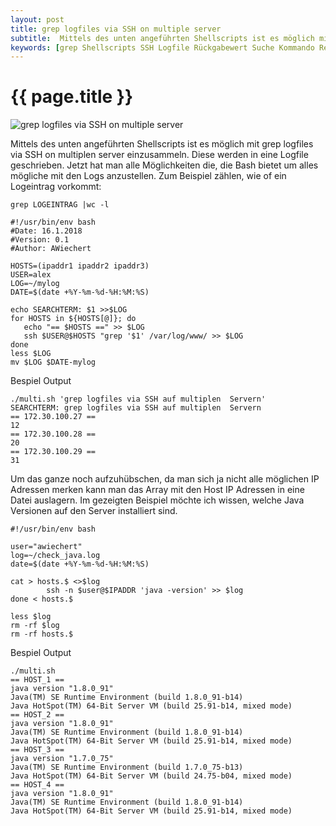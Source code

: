 ```yaml
---
layout: post
title: grep logfiles via SSH on multiple server
subtitle:  Mittels des unten angeführten Shellscripts ist es möglich mit grep logfiles via SSH on multiplen server einzusammeln. Diese werden in eine Logfile geschrieben. Jetzt hat man alle Möglichkeiten die, die Bash bietet um alles mögliche mit den Logs anzustellen.
keywords: [grep Shellscripts SSH Logfile Rückgabewert Suche Kommando Reguläre Ausdrücke Beispiele]
---
```

# {{ page.title }}

![grep logfiles via SSH on multiple server](https://s.elastic2ls.com/wp-content/uploads/2018/02/27205950/grep-e1563102229105.gif)


Mittels des unten angeführten Shellscripts ist es möglich mit grep logfiles via SSH on multiplen server einzusammeln. Diese werden in eine Logfile geschrieben. Jetzt hat man alle Möglichkeiten die, die Bash bietet um alles mögliche mit den Logs anzustellen. Zum Beispiel zählen, wie of ein Logeintrag vorkommt:

```grep LOGEINTRAG |wc -l```

```
#!/usr/bin/env bash
#Date: 16.1.2018
#Version: 0.1
#Author: AWiechert

HOSTS=(ipaddr1 ipaddr2 ipaddr3)
USER=alex
LOG=~/mylog
DATE=$(date +%Y-%m-%d-%H:%M:%S)

echo SEARCHTERM: $1 >>$LOG
for HOSTS in ${HOSTS[@]}; do
   echo "== $HOSTS ==" >> $LOG
   ssh $USER@$HOSTS "grep '$1' /var/log/www/ >> $LOG
done
less $LOG
mv $LOG $DATE-mylog
```

Bespiel Output

```
./multi.sh 'grep logfiles via SSH auf multiplen  Servern'
SEARCHTERM: grep logfiles via SSH auf multiplen  Servern
== 172.30.100.27 ==
12
== 172.30.100.28 ==
20
== 172.30.100.29 ==
31
```

Um das ganze noch aufzuhübschen, da man sich ja nicht alle möglichen IP Adressen merken kann man das Array mit den Host IP Adressen in eine Datei auslagern. Im gezeigten Beispiel möchte ich wissen, welche Java Versionen auf den Server installiert sind.

```
#!/usr/bin/env bash

user="awiechert"
log=~/check_java.log
date=$(date +%Y-%m-%d-%H:%M:%S)

cat > hosts.$ <>$log
        ssh -n $user@$IPADDR 'java -version' >> $log
done < hosts.$

less $log
rm -rf $log
rm -rf hosts.$
```

Bespiel Output

```
./multi.sh
== HOST_1 ==
java version "1.8.0_91"
Java(TM) SE Runtime Environment (build 1.8.0_91-b14)
Java HotSpot(TM) 64-Bit Server VM (build 25.91-b14, mixed mode)
== HOST_2 ==
java version "1.8.0_91"
Java(TM) SE Runtime Environment (build 1.8.0_91-b14)
Java HotSpot(TM) 64-Bit Server VM (build 25.91-b14, mixed mode)
== HOST_3 ==
java version "1.7.0_75"
Java(TM) SE Runtime Environment (build 1.7.0_75-b13)
Java HotSpot(TM) 64-Bit Server VM (build 24.75-b04, mixed mode)
== HOST_4 ==
java version "1.8.0_91"
Java(TM) SE Runtime Environment (build 1.8.0_91-b14)
Java HotSpot(TM) 64-Bit Server VM (build 25.91-b14, mixed mode)
```
